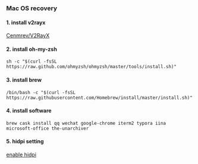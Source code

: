 ### Mac OS recovery

#### 1. install v2rayx

[Cenmrev/V2RayX](https://github.com/Cenmrev/V2RayX/releases)

#### 2. install oh-my-zsh

```shell
sh -c "$(curl -fsSL https://raw.github.com/ohmyzsh/ohmyzsh/master/tools/install.sh)"
```

#### 3. install brew

```shell
/bin/bash -c "$(curl -fsSL https://raw.githubusercontent.com/Homebrew/install/master/install.sh)"
```

#### 4. install software

```shell
brew cask install qq wechat google-chrome iterm2 typora iina microsoft-office the-unarchiver
```

#### 5. hidpi setting
[enable hidpi](https://comsysto.github.io/Display-Override-PropertyList-File-Parser-and-Generator-with-HiDPI-Support-For-Scaled-Resolutions/)

